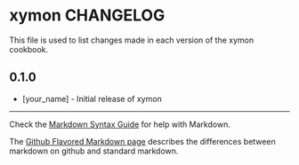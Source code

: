 xymon CHANGELOG
===============

This file is used to list changes made in each version of the xymon cookbook.

0.1.0
-----
- [your_name] - Initial release of xymon

- - -
Check the [Markdown Syntax Guide](http://daringfireball.net/projects/markdown/syntax) for help with Markdown.

The [Github Flavored Markdown page](http://github.github.com/github-flavored-markdown/) describes the differences between markdown on github and standard markdown.
